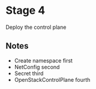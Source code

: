 # Stage 4

Deploy the control plane

## Notes

- Create namespace first
- NetConfig second
- Secret third
- OpenStackControlPlane fourth
